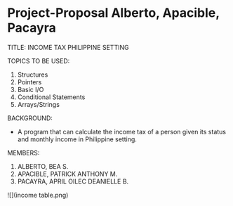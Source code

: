 # Project-Proposal Alberto, Apacible, Pacayra

TITLE: INCOME TAX PHILIPPINE SETTING

TOPICS TO BE USED:
1. Structures
2. Pointers
3. Basic I/O
4. Conditional Statements
5. Arrays/Strings

BACKGROUND:
- A program that can calculate the income tax of a person given its status and monthly income in Philippine setting. 

MEMBERS:
1. ALBERTO, BEA S. 
2. APACIBLE, PATRICK ANTHONY M.
3. PACAYRA, APRIL  OILEC  DEANIELLE B.

![](income table.png)
